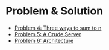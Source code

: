 # Problem & Solution

- [Problem 4: Three ways to sum to n](./src/problem4/README.md)
- [Problem 5: A Crude Server](./src/problem5/README.md)
- [Problem 6: Architecture](./src/problem6/README.md)
